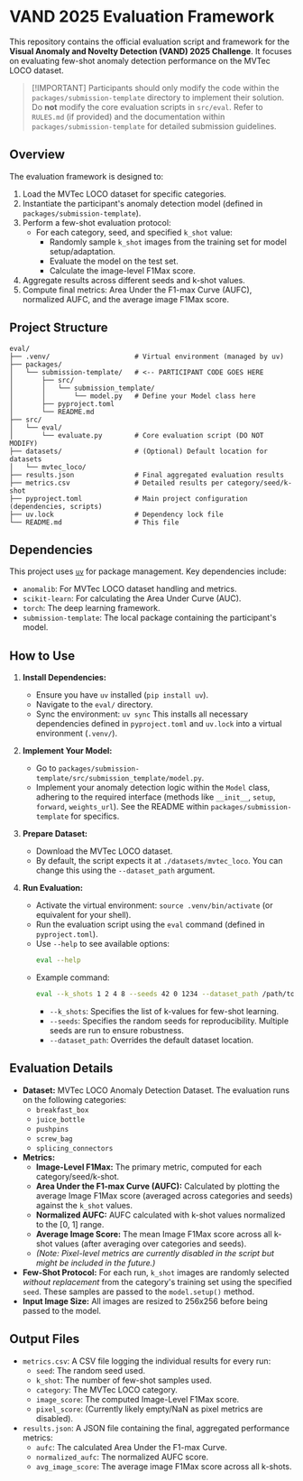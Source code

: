 # VAND 2025 Evaluation Framework

This repository contains the official evaluation script and framework for the **Visual Anomaly and Novelty Detection (VAND) 2025 Challenge**. It focuses on evaluating few-shot anomaly detection performance on the MVTec LOCO dataset.

> [!IMPORTANT] Participants should only modify the code within the `packages/submission-template` directory to implement their solution. Do **not** modify the core evaluation scripts in `src/eval`. Refer to `RULES.md` (if provided) and the documentation within `packages/submission-template` for detailed submission guidelines.

## Overview

The evaluation framework is designed to:

1.  Load the MVTec LOCO dataset for specific categories.
2.  Instantiate the participant's anomaly detection model (defined in `packages/submission-template`).
3.  Perform a few-shot evaluation protocol:
    - For each category, seed, and specified `k_shot` value:
      - Randomly sample `k_shot` images from the training set for model setup/adaptation.
      - Evaluate the model on the test set.
      - Calculate the image-level F1Max score.
4.  Aggregate results across different seeds and k-shot values.
5.  Compute final metrics: Area Under the F1-max Curve (AUFC), normalized AUFC, and the average image F1Max score.

## Project Structure

```
eval/
├── .venv/                     # Virtual environment (managed by uv)
├── packages/
│   └── submission-template/   # <-- PARTICIPANT CODE GOES HERE
│       ├── src/
│       │   └── submission_template/
│       │       └── model.py   # Define your Model class here
│       ├── pyproject.toml
│       └── README.md
├── src/
│   └── eval/
│       └── evaluate.py        # Core evaluation script (DO NOT MODIFY)
├── datasets/                  # (Optional) Default location for datasets
│   └── mvtec_loco/
├── results.json               # Final aggregated evaluation results
├── metrics.csv                # Detailed results per category/seed/k-shot
├── pyproject.toml             # Main project configuration (dependencies, scripts)
├── uv.lock                    # Dependency lock file
└── README.md                  # This file
```

## Dependencies

This project uses [`uv`](https://github.com/astral-sh/uv) for package management. Key dependencies include:

- `anomalib`: For MVTec LOCO dataset handling and metrics.
- `scikit-learn`: For calculating the Area Under Curve (AUC).
- `torch`: The deep learning framework.
- `submission-template`: The local package containing the participant's model.

## How to Use

1.  **Install Dependencies:**

    - Ensure you have `uv` installed (`pip install uv`).
    - Navigate to the `eval/` directory.
    - Sync the environment:
      `uv sync`
      This installs all necessary dependencies defined in `pyproject.toml` and `uv.lock` into a virtual environment (`.venv/`).

2.  **Implement Your Model:**

    - Go to `packages/submission-template/src/submission_template/model.py`.
    - Implement your anomaly detection logic within the `Model` class, adhering to the required interface (methods like `__init__`, `setup`, `forward`, `weights_url`). See the README within `packages/submission-template` for specifics.

3.  **Prepare Dataset:**

    - Download the MVTec LOCO dataset.
    - By default, the script expects it at `./datasets/mvtec_loco`. You can change this using the `--dataset_path` argument.

4.  **Run Evaluation:**
    - Activate the virtual environment: `source .venv/bin/activate` (or equivalent for your shell).
    - Run the evaluation script using the `eval` command (defined in `pyproject.toml`).
    - Use `--help` to see available options:
      ```bash
      eval --help
      ```
    - Example command:
      ```bash
      eval --k_shots 1 2 4 8 --seeds 42 0 1234 --dataset_path /path/to/your/mvtec_loco
      ```
      - `--k_shots`: Specifies the list of k-values for few-shot learning.
      - `--seeds`: Specifies the random seeds for reproducibility. Multiple seeds are run to ensure robustness.
      - `--dataset_path`: Overrides the default dataset location.

## Evaluation Details

- **Dataset:** MVTec LOCO Anomaly Detection Dataset. The evaluation runs on the following categories:
  - `breakfast_box`
  - `juice_bottle`
  - `pushpins`
  - `screw_bag`
  - `splicing_connectors`
- **Metrics:**
  - **Image-Level F1Max:** The primary metric, computed for each category/seed/k-shot.
  - **Area Under the F1-max Curve (AUFC):** Calculated by plotting the average Image F1Max score (averaged across categories and seeds) against the `k_shot` values.
  - **Normalized AUFC:** AUFC calculated with k-shot values normalized to the [0, 1] range.
  - **Average Image Score:** The mean Image F1Max score across all k-shot values (after averaging over categories and seeds).
  - _(Note: Pixel-level metrics are currently disabled in the script but might be included in the future.)_
- **Few-Shot Protocol:** For each run, `k_shot` images are randomly selected _without replacement_ from the category's training set using the specified `seed`. These samples are passed to the `model.setup()` method.
- **Input Image Size:** All images are resized to 256x256 before being passed to the model.

## Output Files

- `metrics.csv`: A CSV file logging the individual results for every run:
  - `seed`: The random seed used.
  - `k_shot`: The number of few-shot samples used.
  - `category`: The MVTec LOCO category.
  - `image_score`: The computed Image-Level F1Max score.
  - `pixel_score`: (Currently likely empty/NaN as pixel metrics are disabled).
- `results.json`: A JSON file containing the final, aggregated performance metrics:
  - `aufc`: The calculated Area Under the F1-max Curve.
  - `normalized_aufc`: The normalized AUFC score.
  - `avg_image_score`: The average image F1Max score across all k-shots.
